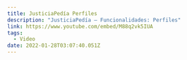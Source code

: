 ```yaml
---
title: JusticiaPedía Perfiles
description: "JusticiaPedía – Funcionalidades: Perfiles"
link: https://www.youtube.com/embed/M88q2vk5IUA
tags:
  - Video
date: 2022-01-28T03:07:40.051Z
---
```

